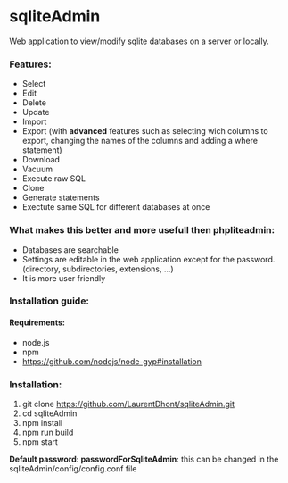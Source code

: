 # sqliteAdmin
Web application to view/modify sqlite databases on a server or locally.

### Features:
* Select
* Edit
* Delete
* Update
* Import
* Export (with **advanced** features such as selecting wich columns to export, changing the names of the columns and adding a where statement)
* Download
* Vacuum
* Execute raw SQL
* Clone
* Generate statements
* Exectute same SQL for different databases at once

### What makes this better and more usefull then phpliteadmin:
* Databases are searchable
* Settings are editable in the web application except for the password. (directory, subdirectories, extensions, ...)
* It is more user friendly

### Installation guide:
#### Requirements:
* node.js
* npm
* https://github.com/nodejs/node-gyp#installation
### Installation:
1. git clone https://github.com/LaurentDhont/sqliteAdmin.git
2. cd sqliteAdmin
3. npm install
4. npm run build
5. npm start

**Default password: passwordForSqliteAdmin**: this can be changed in the sqliteAdmin/config/config.conf file
